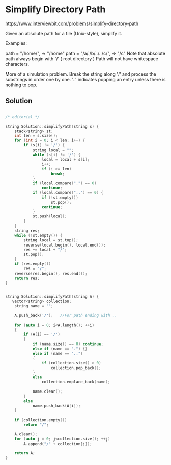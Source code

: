 # Simplify Directory Path

https://www.interviewbit.com/problems/simplify-directory-path



Given an absolute path for a file (Unix-style), simplify it.

Examples:

path = "/home/", => "/home"
path = "/a/./b/../../c/", => "/c"
Note that absolute path always begin with '/' ( root directory )
Path will not have whitespace characters.

More of a simulation problem. 
Break the string along '/' and process the substrings in order one by one. '..' indicates popping an entry unless there is nothing to pop.

## Solution

```cpp

/* editorial */

string Solution::simplifyPath(string s) {
    stack<string> st;
    int len = s.size();
    for (int i = 0; i < len; i++) {
        if (s[i] != '/') {
            string local = "";
            while (s[i] != '/') {
                local = local + s[i];
                i++;
                if (i >= len)
                    break;
            }
            if (local.compare(".") == 0)
                continue;
            if (local.compare("..") == 0) {
                if (!st.empty())
                    st.pop();
                continue;
            }
            st.push(local);
        }
    }
    string res;
    while (!st.empty()) {
        string local = st.top();
        reverse(local.begin(), local.end());
        res += local + "/";
        st.pop();
    }
    if (res.empty())
        res = "/";
    reverse(res.begin(), res.end());
    return res;
}


string Solution::simplifyPath(string A) {
   vector<string> collection;
    string name = "";
    
    A.push_back('/');   //For path ending with ..
    
    for (auto i = 0; i<A.length(); ++i)
    {
        if (A[i] == '/')
        {
            if (name.size() == 0) continue;
            else if (name == ".") {}
            else if (name == "..")
            {
                if (collection.size() > 0)
                    collection.pop_back();
            }
            else
                collection.emplace_back(name);
            
            name.clear();
        }
        else
            name.push_back(A[i]);
    }
    
    if (collection.empty())
        return "/";
        
    A.clear();
    for (auto j = 0; j<collection.size(); ++j)
        A.append("/" + collection[j]);
        
    return A;    
}

```